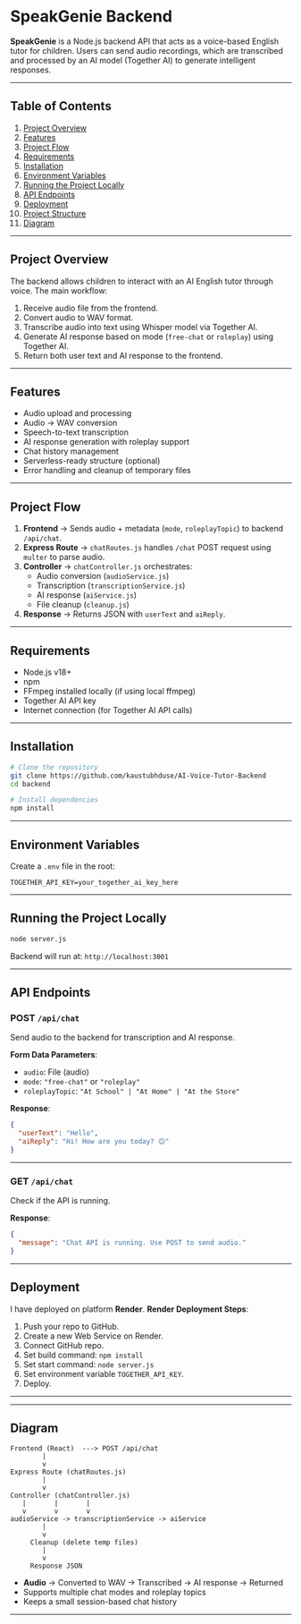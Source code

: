 # SpeakGenie Backend

**SpeakGenie** is a Node.js backend API that acts as a voice-based English tutor for children. Users can send audio recordings, which are transcribed and processed by an AI model (Together AI) to generate intelligent responses.

---

## Table of Contents

1. [Project Overview](#project-overview)  
2. [Features](#features)  
3. [Project Flow](#project-flow)  
4. [Requirements](#requirements)  
5. [Installation](#installation)  
6. [Environment Variables](#environment-variables)  
7. [Running the Project Locally](#running-the-project-locally)  
8. [API Endpoints](#api-endpoints)  
9. [Deployment](#deployment)  
10. [Project Structure](#project-structure)  
11. [Diagram](#diagram)

---

## Project Overview

The backend allows children to interact with an AI English tutor through voice. The main workflow:

1. Receive audio file from the frontend.  
2. Convert audio to WAV format.  
3. Transcribe audio into text using Whisper model via Together AI.  
4. Generate AI response based on mode (`free-chat` or `roleplay`) using Together AI.  
5. Return both user text and AI response to the frontend.  

---

## Features

- Audio upload and processing
- Audio → WAV conversion
- Speech-to-text transcription
- AI response generation with roleplay support
- Chat history management
- Serverless-ready structure (optional)
- Error handling and cleanup of temporary files

---

## Project Flow

1. **Frontend** → Sends audio + metadata (`mode`, `roleplayTopic`) to backend `/api/chat`.  
2. **Express Route** → `chatRoutes.js` handles `/chat` POST request using `multer` to parse audio.  
3. **Controller** → `chatController.js` orchestrates:  
   - Audio conversion (`audioService.js`)  
   - Transcription (`transcriptionService.js`)  
   - AI response (`aiService.js`)  
   - File cleanup (`cleanup.js`)  
4. **Response** → Returns JSON with `userText` and `aiReply`.

---

## Requirements

- Node.js v18+
- npm
- FFmpeg installed locally (if using local ffmpeg)
- Together AI API key
- Internet connection (for Together AI API calls)

---

## Installation

```bash
# Clone the repository
git clone https://github.com/kaustubhduse/AI-Voice-Tutor-Backend
cd backend

# Install dependencies
npm install
````

---

## Environment Variables

Create a `.env` file in the root:

```env
TOGETHER_API_KEY=your_together_ai_key_here
```

---

## Running the Project Locally

```bash
node server.js
```

Backend will run at: `http://localhost:3001`

---

## API Endpoints

### POST `/api/chat`

Send audio to the backend for transcription and AI response.

**Form Data Parameters**:

* `audio`: File (audio)
* `mode`: `"free-chat"` or `"roleplay"`
* `roleplayTopic`: `"At School" | "At Home" | "At the Store"`

**Response**:

```json
{
  "userText": "Hello",
  "aiReply": "Hi! How are you today? 😊"
}
```

---

### GET `/api/chat`

Check if the API is running.

**Response**:

```json
{
  "message": "Chat API is running. Use POST to send audio."
}
```

---

## Deployment

I have deployed on platform **Render**.
**Render Deployment Steps**:

1. Push your repo to GitHub.
2. Create a new Web Service on Render.
3. Connect GitHub repo.
4. Set build command: `npm install`
5. Set start command: `node server.js`
6. Set environment variable `TOGETHER_API_KEY`.
7. Deploy.

---


---

## Diagram

```
Frontend (React)  ---> POST /api/chat
        |
        v
Express Route (chatRoutes.js)
        |
        v
Controller (chatController.js)
   |       |       |
   v       v       v
audioService -> transcriptionService -> aiService
        |
        v
     Cleanup (delete temp files)
        |
        v
     Response JSON
```

* **Audio** → Converted to WAV → Transcribed → AI response → Returned
* Supports multiple chat modes and roleplay topics
* Keeps a small session-based chat history

---

